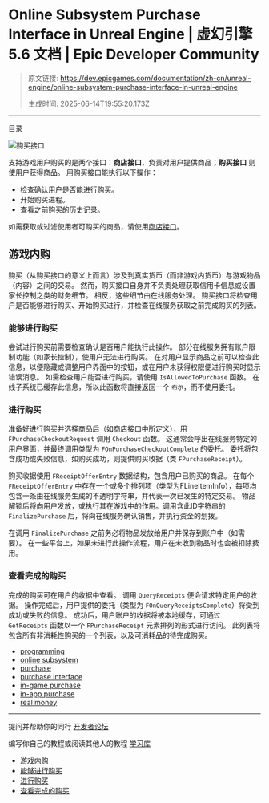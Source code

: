 # Online Subsystem Purchase Interface in Unreal Engine | 虚幻引擎 5.6 文档 | Epic Developer Community

> 原文链接: https://dev.epicgames.com/documentation/zh-cn/unreal-engine/online-subsystem-purchase-interface-in-unreal-engine
> 
> 生成时间: 2025-06-14T19:55:20.173Z

---

目录

![购买接口](https://dev.epicgames.com/community/api/documentation/image/409c036b-bf7f-4efa-b585-2b2be536a11b?resizing_type=fill&width=1920&height=335)

支持游戏用户购买的是两个接口：**商店接口**，负责对用户提供商品；**购买接口** 则使用户获得商品。 用购买接口能执行以下操作：

-   检查确认用户是否能进行购买。
-   开始购买进程。
-   查看之前购买的历史记录。

如需获取或过滤使用者可购买的商品，请使用[商店接口](/documentation/zh-cn/unreal-engine/online-subsystem-store-interface-in-unreal-engine)。

## 游戏内购

购买（从购买接口的意义上而言）涉及到真实货币（而非游戏内货币）与游戏物品（内容）之间的交易。 然而，购买接口自身并不负责处理获取信用卡信息或设置家长控制之类的财务细节。 相反，这些细节由在线服务处理。 购买接口将检查用户是否能够进行购买、开始购买进行，并检查在线服务获取之前完成购买的列表。

### 能够进行购买

尝试进行购买前需要检查确认是否用户能执行此操作。 部分在线服务拥有账户限制功能（如家长控制），使用户无法进行购买。 在对用户显示商品之前可以检查此信息，以便隐藏或调整用户界面中的按钮，或在用户未获得权限便进行购买时显示错误消息。 如需检查用户能否进行购买，请使用 `IsAllowedToPurchase` 函数。 在线子系统已缓存此信息，所以此函数将直接返回一个 `布尔`，而不使用委托。

### 进行购买

准备好进行购买并选择商品后（如[商店接口](/documentation/zh-cn/unreal-engine/online-subsystem-store-interface-in-unreal-engine)中所定义），用 `FPurchaseCheckoutRequest` 调用 `Checkout` 函数。 这通常会呼出在线服务特定的用户界面，并最终调用类型为 `FOnPurchaseCheckoutComplete` 的委托。 委托将包含成功或失败信息，如购买成功，则提供购买收据（类 `FPurchaseReceipt`）。

购买收据使用 `FReceiptOfferEntry` 数据结构，包含用户已购买的商品。 在每个 `FReceiptOfferEntry` 中存在一个或多个排列项（类型为FLineItemInfo），每项均包含一条由在线服务生成的不透明字符串，并代表一次已发生的特定交易。 物品解锁后将向用户发放，或执行其在游戏中的作用。调用含此ID字符串的 `FinalizePurchase` 后，将向在线服务确认销售，并执行资金的划拨。

在调用 `FinalizePurchase` 之前务必将物品发放给用户并保存到账户中（如需要）。 在一些平台上，如果未进行此操作流程，用户在未收到物品时也会被扣除费用。

### 查看完成的购买

完成的购买可在用户的收据中查看。 调用 `QueryReceipts` 便会请求特定用户的收据。 操作完成后，用户提供的委托（类型为 `FOnQueryReceiptsComplete`）将受到成功或失败的信息。 成功后，用户账户的收据将被本地缓存，可通过 `GetReceipts` 函数以一个 `FPurchaseReceipt` 元素排列的形式进行访问。 此列表将包含所有非消耗性购买的一个列表，以及可消耗品的待完成购买。

-   [programming](https://dev.epicgames.com/community/search?query=programming)
-   [online subsystem](https://dev.epicgames.com/community/search?query=online%20subsystem)
-   [purchase](https://dev.epicgames.com/community/search?query=purchase)
-   [purchase interface](https://dev.epicgames.com/community/search?query=purchase%20interface)
-   [in-game purchase](https://dev.epicgames.com/community/search?query=in-game%20purchase)
-   [in-app purchase](https://dev.epicgames.com/community/search?query=in-app%20purchase)
-   [real money](https://dev.epicgames.com/community/search?query=real%20money)

* * *

提问并帮助你的同行 [开发者论坛](https://forums.unrealengine.com/categories?tag=unreal-engine)

编写你自己的教程或阅读其他人的教程 [学习库](https://dev.epicgames.com/community/unreal-engine/learning)

-   [游戏内购](/documentation/zh-cn/unreal-engine/online-subsystem-purchase-interface-in-unreal-engine#%E6%B8%B8%E6%88%8F%E5%86%85%E8%B4%AD)
-   [能够进行购买](/documentation/zh-cn/unreal-engine/online-subsystem-purchase-interface-in-unreal-engine#%E8%83%BD%E5%A4%9F%E8%BF%9B%E8%A1%8C%E8%B4%AD%E4%B9%B0)
-   [进行购买](/documentation/zh-cn/unreal-engine/online-subsystem-purchase-interface-in-unreal-engine#%E8%BF%9B%E8%A1%8C%E8%B4%AD%E4%B9%B0)
-   [查看完成的购买](/documentation/zh-cn/unreal-engine/online-subsystem-purchase-interface-in-unreal-engine#%E6%9F%A5%E7%9C%8B%E5%AE%8C%E6%88%90%E7%9A%84%E8%B4%AD%E4%B9%B0)